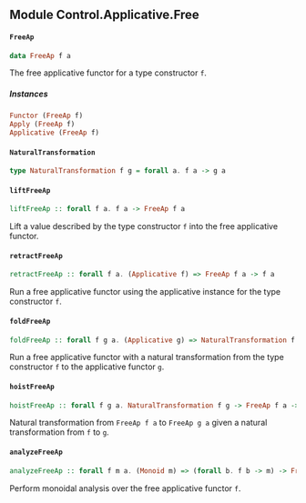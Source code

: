 ## Module Control.Applicative.Free

#### `FreeAp`

``` purescript
data FreeAp f a
```

The free applicative functor for a type constructor `f`.

##### Instances
``` purescript
Functor (FreeAp f)
Apply (FreeAp f)
Applicative (FreeAp f)
```

#### `NaturalTransformation`

``` purescript
type NaturalTransformation f g = forall a. f a -> g a
```

#### `liftFreeAp`

``` purescript
liftFreeAp :: forall f a. f a -> FreeAp f a
```

Lift a value described by the type constructor `f` into
the free applicative functor.

#### `retractFreeAp`

``` purescript
retractFreeAp :: forall f a. (Applicative f) => FreeAp f a -> f a
```

Run a free applicative functor using the applicative instance for
the type constructor `f`.

#### `foldFreeAp`

``` purescript
foldFreeAp :: forall f g a. (Applicative g) => NaturalTransformation f g -> FreeAp f a -> g a
```

Run a free applicative functor with a natural transformation from
the type constructor `f` to the applicative functor `g`.

#### `hoistFreeAp`

``` purescript
hoistFreeAp :: forall f g a. NaturalTransformation f g -> FreeAp f a -> FreeAp g a
```

Natural transformation from `FreeAp f a` to `FreeAp g a` given a
natural transformation from `f` to `g`.

#### `analyzeFreeAp`

``` purescript
analyzeFreeAp :: forall f m a. (Monoid m) => (forall b. f b -> m) -> FreeAp f a -> m
```

Perform monoidal analysis over the free applicative functor `f`.


